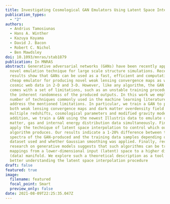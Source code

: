 ```yaml
---
title: Investigating Cosmological GAN Emulators Using Latent Space Interpolation
publication_types:
  - "2"
authors:
  - Andrius Tamosiunas
  - Hans A. Winther
  - Kazuya Koyama
  - David J. Bacon
  - Robert C. Nichol
  - Ben Mawdsley
doi: 10.1093/mnras/stab1879
publication: In MNRAS
abstract: Generative adversarial networks (GANs) have been recently applied as a
  novel emulation technique for large scale structure simulations. Recent
  results show that GANs can be used as a fast, efficient and computationally
  cheap emulator for producing novel weak lensing convergence maps as well as
  cosmic web data in 2-D and 3-D. However, like any algorithm, the GAN approach
  comes with a set of limitations, such as an unstable training procedure and
  the inherent randomness of the produced outputs. In this work we employ a
  number of techniques commonly used in the machine learning literature to
  address the mentioned limitations. In particular, we train a GAN to produce
  both weak lensing convergence maps and dark matter overdensity field data for
  multiple redshifts, cosmological parameters and modified gravity models. In
  addition, we train a GAN using the newest Illustris data to emulate dark
  matter, gas and internal energy distribution data simultaneously. Finally, we
  apply the technique of latent space interpolation to control which outputs the
  algorithm produces. Our results indicate a 1-20% difference between the power
  spectra of the GAN-produced and the training data samples depending on the
  dataset used and whether Gaussian smoothing was applied. Finally, recent
  research on generative models suggests that such algorithms can be treated as
  mappings from a lower-dimensional input (latent) space to a higher dimensional
  (data) manifold. We explore such a theoretical description as a tool for
  better understanding the latent space interpolation procedure
draft: false
featured: true
image:
  filename: featured
  focal_point: Smart
  preview_only: false
date: 2021-08-09T22:25:35.047Z
---
```

